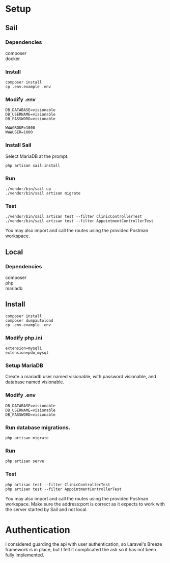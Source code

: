 # Setup

## Sail

### Dependencies

composer<br>
docker<br>

### Install

```
composer install
cp .env.example .env
```

### Modify .env

```
DB_DATABASE=visionable
DB_USERNAME=visionable
DB_PASSWORD=visionable

WWWGROUP=1000
WWWUSER=1000
```

### Install Sail

Select MariaDB at the prompt.

```
php artisan sail:install
```

### Run

```
./vendor/bin/sail up
./vendor/bin/sail artisan migrate
```

### Test

```
./vendor/bin/sail artisan test --filter ClinicControllerTest
./vendor/bin/sail artisan test --filter AppointmentControllerTest
```

You may also import and call the routes using the provided Postman workspace.

## Local

### Dependencies

composer<br>
php<br>
mariadb<br>

## Install

```
composer install
composer dumpautoload
cp .env.example .env
```

### Modify php.ini

```
extension=mysqli
extension=pdo_mysql
```

### Setup MariaDB

Create a mariadb user named visionable, with password visionable, and database named visionable.

### Modify .env

```
DB_DATABASE=visionable
DB_USERNAME=visionable
DB_PASSWORD=visionable
```

### Run database migrations.

```
php artisan migrate
```

### Run

```
php artisan serve
```

### Test

```
php artisan test --filter ClinicControllerTest
php artisan test --filter AppointmentControllerTest
```

You may also import and call the routes using the provided Postman workspace. Make sure the address:port is correct as it expects to work with the server started by Sail and not local.

# Authentication

I considered guarding the api with user authentication, so Laravel's Breeze framework is in place, but I felt it complicated the ask so it has not been fully implemented.
